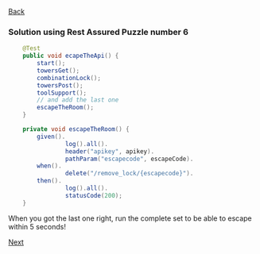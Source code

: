 [Back](../07.%20puzzle6.md)

### Solution using Rest Assured Puzzle number 6
```java
    @Test
    public void ecapeTheApi() {
        start();
        towersGet();
        combinationLock();
        towersPost();
        toolSupport();
        // and add the last one
        escapeTheRoom();
    }

    private void escapeTheRoom() {
        given().
                log().all().
                header("apikey", apikey).
                pathParam("escapecode", escapeCode).
        when().
                delete("/remove_lock/{escapecode}").
        then().
                log().all().
                statusCode(200);
    }
```
When you got the last one right, run the complete set to be able to escape within 5 seconds!

[Next](../08.%20end.md)
